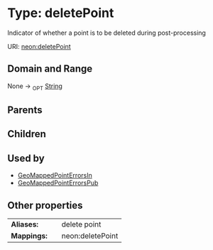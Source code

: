 
# Type: deletePoint


Indicator of whether a point is to be deleted during post-processing

URI: [neon:deletePoint](https://data.neonscience.org/deletePoint)


## Domain and Range

None ->  <sub>OPT</sub> [String](types/String.md)

## Parents


## Children


## Used by

 * [GeoMappedPointErrorsIn](GeoMappedPointErrorsIn.md)
 * [GeoMappedPointErrorsPub](GeoMappedPointErrorsPub.md)

## Other properties

|  |  |  |
| --- | --- | --- |
| **Aliases:** | | delete point |
| **Mappings:** | | neon:deletePoint |

